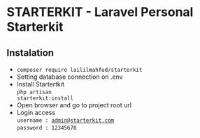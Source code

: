 

# STARTERKIT - Laravel Personal Starterkit

## Instalation 
 - <code>composer require laililmahfud/starterkit</code>
 - Setting database connection on .env
 - Install Startertkit <br>
  <code>php artisan starterkit:install</code>
 - Open browser and go to project root url
 - Login access <br>
  <code>username : admin@starterkit.com</code><br>
  <code>password : 12345678</code>